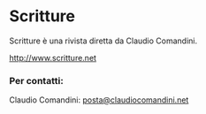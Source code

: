 # Scritture

Scritture &egrave;  una rivista diretta da Claudio Comandini.

http://www.scritture.net


### Per contatti:

Claudio Comandini:  posta@claudiocomandini.net




